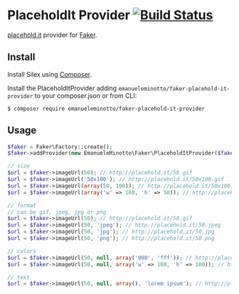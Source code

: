 PlaceholdIt Provider [![Build Status](https://travis-ci.org/EmanueleMinotto/PlaceholdItProvider.svg)](https://travis-ci.org/EmanueleMinotto/PlaceholdItProvider)
====================

[placehold.it](http://placehold.it/) provider for [Faker](https://github.com/fzaninotto/Faker).

## Install
Install Silex using [Composer](http://getcomposer.org/).

Install the PlaceholdItProvider adding `emanueleminotto/faker-placehold-it-provider` to your composer.json or from CLI:

```
$ composer require emanueleminotto/faker-placehold-it-provider
```

## Usage

```php
$faker = Faker\Factory::create();
$faker->addProvider(new EmanueleMinotto\Faker\PlaceholdItProvider($faker));

// size
$url = $faker->imageUrl(50); // http://placehold.it/50.gif
$url = $faker->imageUrl('50x100'); // http://placehold.it/50x100.gif
$url = $faker->imageUrl(array(50, 100)); // http://placehold.it/50x100.gif
$url = $faker->imageUrl(array('w' => 100, 'h' => 50)); // http://placehold.it/50x100.gif

// format
// can be gif, jpeg, jpg or png
$url = $faker->imageUrl(50); // http://placehold.it/50.gif
$url = $faker->imageUrl(50, 'jpeg'); // http://placehold.it/50.jpeg
$url = $faker->imageUrl(50, 'jpg'); // http://placehold.it/50.jpg
$url = $faker->imageUrl(50, 'png'); // http://placehold.it/50.png

// colors
$url = $faker->imageUrl(50, null, array('000', 'fff')); // http://placehold.it/50.gif/000/fff
$url = $faker->imageUrl(50, null, array('w' => 100, 'h' => 100)); // http://placehold.it/50.gif/000/fff

// text
$url = $faker->imageUrl(50, null, array(), 'lorem ipsum'); // http://placehold.it/50.gif?text=lorem+ipsum
```